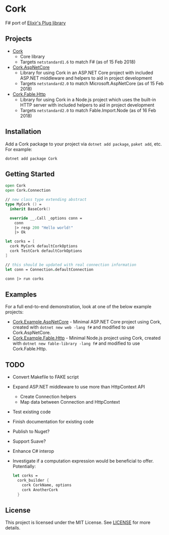 # Cork

F# port of [Elixir's Plug library](https://github.com/elixir-lang/plug)

## Projects

- [Cork](src/Cork)
  - Core library
  - Targets `netstandard1.6` to match F# (as of 15 Feb 2018)
- [Cork.AspNetCore](src/Cork.AspNetCore)
  - Library for using Cork in an ASP.NET Core project with included ASP.NET middleware and helpers to aid in project development
  - Targets `netstandard2.0` to match Microsoft.AspNetCore (as of 15 Feb 2018)
- [Cork.Fable.Http](src/Cork.Fable.Http)
  - Library for using Cork in a Node.js project which uses the built-in HTTP server with included helpers to aid in project development
  - Targets `netstandard2.0` to match Fable.Import.Node (as of 16 Feb 2018)

## Installation

Add a Cork package to your project via `dotnet add package`, `paket add`, etc. For example:

```
dotnet add package Cork
```

## Getting Started

```fsharp
open Cork
open Cork.Connection

// new class type extending abstract
type MyCork () =
  inherit BaseCork()

  override __.Call _options conn =
    conn
    |> resp 200 "Hello world!"
    |> Ok

let corks = [
  cork MyCork defaultCorkOptions
  cork TestCork defaultCorkOptions
]

// this should be updated with real connection information
let conn = Connection.defaultConnection

conn |> run corks
```

## Examples

For a full end-to-end demonstration, look at one of the below example projects:

- [Cork.Example.AspNetCore](examples/Cork.Example.AspNetCore) - Minimal ASP.NET Core project using Cork, created with `dotnet new web -lang f#` and modified to use Cork.AspNetCore.
- [Cork.Example.Fable.Http](examples/Cork.Example.Fable.Http) - Minimal Node.js project using Cork, created with `dotnet new fable-library -lang f#` and modified to use Cork.Fable.Http.

## TODO

- Convert Makefile to FAKE script
- Expand ASP.NET middleware to use more than HttpContext API
  - Create Connection helpers
  - Map data between Connection and HttpContext
- Test existing code
- Finish documentation for existing code
- Publish to Nuget?
- Support Suave?
- Enhance C# interop
- Investigate if a computation expression would be beneficial to offer. Potentially:

  ```fsharp
  let corks =
    cork_builder {
      cork CorkName, options
      cork AnotherCork
    }
  ```

## License

This project is licensed under the MIT License. See [LICENSE](LICENSE) for more details.
